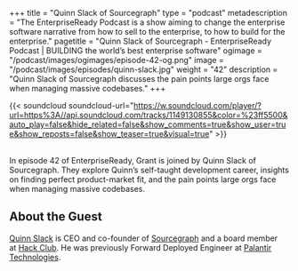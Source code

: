 +++
title = "Quinn Slack of Sourcegraph"
type = "podcast"
metadescription = "The EnterpriseReady Podcast is a show aiming to change the enterprise software narrative from how to sell to the enterprise, to how to build for the enterprise."
pagetitle = "Quinn Slack of Sourcegraph - EnterpriseReady Podcast | BUILDING the world’s best enterprise software"
ogimage = "/podcast/images/ogimages/episode-42-og.png"
image = "/podcast/images/episodes/quinn-slack.jpg"
weight = "42"
description = "Quinn Slack of Sourcegraph discusses the pain points large orgs face when managing massive codebases."
+++

{{< soundcloud soundcloud-url="https://w.soundcloud.com/player/?url=https%3A//api.soundcloud.com/tracks/1149130855&color=%23ff5500&auto_play=false&hide_related=false&show_comments=true&show_user=true&show_reposts=false&show_teaser=true&visual=true" >}}

\
In episode 42 of EnterpriseReady, Grant is joined by Quinn Slack of Sourcegraph. They explore Quinn’s self-taught development career, insights on finding perfect product-market fit, and the pain points large orgs face when managing massive codebases.

## About the Guest 

[Quinn Slack](https://twitter.com/sqs) is CEO and co-founder of [Sourcegraph](https://sourcegraph.com/) and a board member at [Hack Club](https://hackclub.com/). He was previously Forward Deployed Engineer at [Palantir Technologies](https://www.palantir.com/).